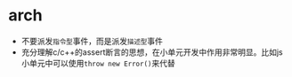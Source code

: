 # arch

* 不要派发`指令型`事件，而是派发`描述型`事件
* 充分理解c/c++的assert断言的思想，在小单元开发中作用非常明显。比如js小单元中可以使用`throw new Error()`来代替
